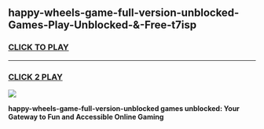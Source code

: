 
## happy-wheels-game-full-version-unblocked-Games-Play-Unblocked-&-Free-t7isp
<h3>
<a href="https://premium76.site?title=happy-wheels-game-full-version-unblocked&ref=24A">CLICK TO PLAY</a></h3>
<hr>

<h3>
<a href="https://premium76.site?title=happy-wheels-game-full-version-unblocked&ref=24A">CLICK 2 PLAY</a>
  
</h3>

<a href="https://premium76.site?title=happy-wheels-game-full-version-unblocked&ref=24A"><img src="https://clearcache.store/games.png"></a>


**happy-wheels-game-full-version-unblocked games unblocked: Your Gateway to Fun and Accessible Online Gaming**
